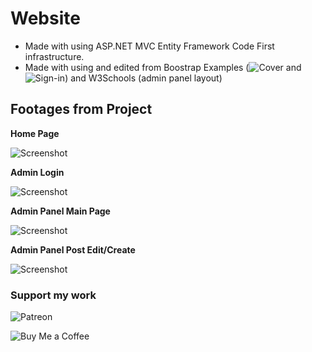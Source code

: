 
# Website

 - Made with using ASP.NET MVC Entity Framework Code First infrastructure.
 - Made with using and edited from Boostrap Examples (![Cover](https://getbootstrap.com/docs/5.3/examples/cover/) and ![Sign-in](https://getbootstrap.com/docs/5.3/examples/sign-in/)) and W3Schools (admin panel layout)

## Footages from Project

**Home Page**

![Screenshot](https://github.com/user-attachments/assets/0f066216-ebc0-4095-ac42-effce3bb179c)

 **Admin Login**
 
![Screenshot](https://github.com/user-attachments/assets/fc054546-5500-4981-995a-20d7c9008d8f)

 **Admin Panel Main Page**
 
![Screenshot](https://github.com/user-attachments/assets/6c145784-49e9-462b-8569-dec8dc146280)

 **Admin Panel Post Edit/Create**
 
![Screenshot](https://github.com/user-attachments/assets/e4fb1f57-8a66-40a1-8f99-f7ea7778ba7e)

### Support my work

![Patreon](https://www.patreon.com/cw/u43114136)

![Buy Me a Coffee](https://buymeacoffee.com/ozbanatakan)
